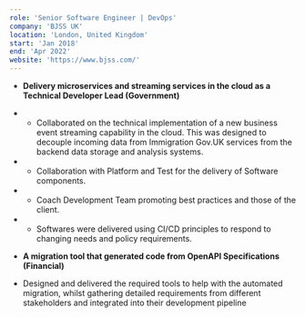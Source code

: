 ```yaml
---
role: 'Senior Software Engineer | DevOps'
company: 'BJSS UK'
location: 'London, United Kingdom'
start: 'Jan 2018'
end: 'Apr 2022'
website: 'https://www.bjss.com/'
---
```


* **Delivery microservices and streaming services in the cloud as a Technical Developer Lead (Government)​**

- - Collaborated on the technical implementation of a new business event streaming capability in the cloud. This was designed to decouple incoming data from Immigration Gov.UK services from the backend data storage and analysis systems.​
- - Collaboration with Platform and Test for the delivery of Software components. ​
- - Coach Development Team promoting best practices and those of the client.​
- - Softwares were delivered using CI/CD principles to respond to changing needs and policy requirements.​

* **A migration tool that generated code from OpenAPI Specifications (Financial)​**

- Designed and delivered the required tools to help with the automated migration, whilst gathering detailed requirements from different stakeholders and integrated into their development pipeline​
